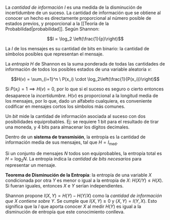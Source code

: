 La *cantidad de información* $I$ es una medida de la disminución de incertidumbre de un suceso. La cantidad de información que se obtiene al conocer un hecho es directamente proporcional al número posible de estados previos, y proporcional a la [[Teoría de la Probabilidad|probabilidad]]. Según Shannon:

$$I = \log_2 \left(\frac{1}{p}\right)$$

La $I$ de los mensajes es su cantidad de bits en binario: la cantidad de símbolos posibles que representan el mensaje.

La *entropía* $H$ de Shannon es la suma ponderada de todas las cantidades de información de todos los posibles estados de una variable aleatoria $v$:

$$H(v) = \sum_{i=1}^n \ P(x_i) \cdot \log_2\left(\frac{1}{P(x_i)}\right)$$

Si $P(x_i)=1 \implies H(v)=0$, por lo que si el suceso es seguro o cierto entonces desaparece la *incertidumbre*. $H(v)$ es proporcional a la longitud media de los mensajes, por lo que, dado un alfabeto cualquiera, es conveniente codificar en mensajes cortos los símbolos más comunes.

Un *bit* mide la cantidad de información asociada al suceso con dos posibilidades equiprobables. Ej: se requiere 1 bit para el resultado de tirar una moneda, y 4 bits para almacenar los dígitos decimales.

Dentro de un **sistema de transmisión**, la entropía es la cantidad de información media de sus mensajes, tal que $H = I_\text{med}$.

Si un conjunto de mensajes $N$ todos son equiprobables, la entropía total es $H = \log_2 N$. La entropía indica la *cantidad de bits necesarios* para representar un mensaje.

**Teorema de Disminución de la Entropía**: la entropía de una variable $X$ condicionada por otra $Y$ es menor o igual a la entropía de $X$: $H(X/Y)\le H(X)$. Si fueran iguales, entonces $X$ e $Y$ serían independientes.

Shannon propone $I(X,Y) = H(Y) - H(Y/X)$ como la *cantidad de información que $X$ contiene sobre $Y$*. Se cumple que $I(X,Y)\ge 0$ y $(X,Y)=I(Y,X)$. Esto significa que la $I$ que aporta conocer $X$ al medir $H(Y)$ es igual a la disminución de entropía que este conocimiento conlleva.
